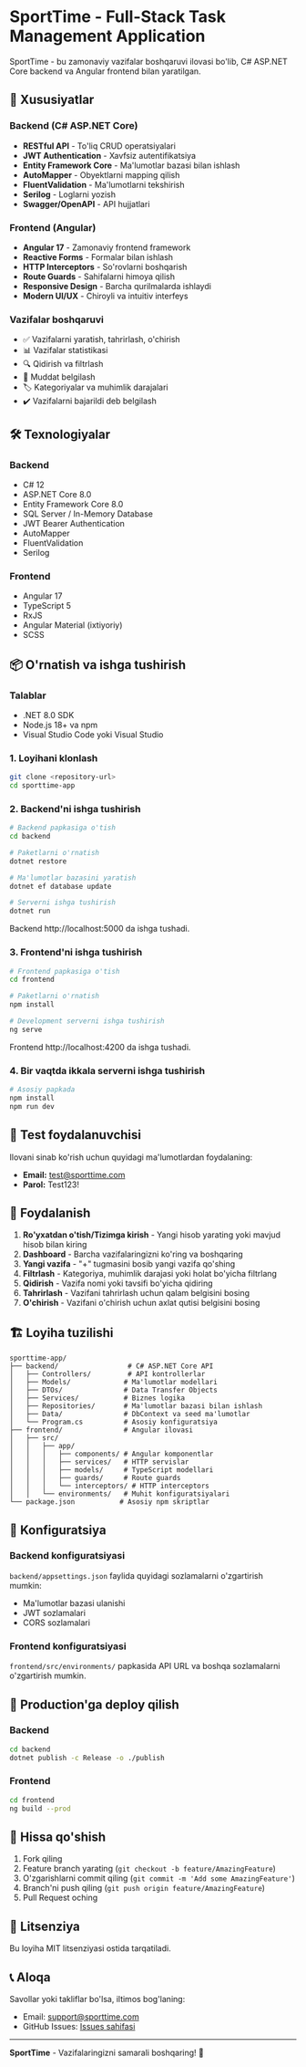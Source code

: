 # SportTime - Full-Stack Task Management Application

SportTime - bu zamonaviy vazifalar boshqaruvi ilovasi bo'lib, C# ASP.NET Core backend va Angular frontend bilan yaratilgan.

## 🚀 Xususiyatlar

### Backend (C# ASP.NET Core)
- **RESTful API** - To'liq CRUD operatsiyalari
- **JWT Authentication** - Xavfsiz autentifikatsiya
- **Entity Framework Core** - Ma'lumotlar bazasi bilan ishlash
- **AutoMapper** - Obyektlarni mapping qilish
- **FluentValidation** - Ma'lumotlarni tekshirish
- **Serilog** - Loglarni yozish
- **Swagger/OpenAPI** - API hujjatlari

### Frontend (Angular)
- **Angular 17** - Zamonaviy frontend framework
- **Reactive Forms** - Formalar bilan ishlash
- **HTTP Interceptors** - So'rovlarni boshqarish
- **Route Guards** - Sahifalarni himoya qilish
- **Responsive Design** - Barcha qurilmalarda ishlaydi
- **Modern UI/UX** - Chiroyli va intuitiv interfeys

### Vazifalar boshqaruvi
- ✅ Vazifalarni yaratish, tahrirlash, o'chirish
- 📊 Vazifalar statistikasi
- 🔍 Qidirish va filtrlash
- 📅 Muddat belgilash
- 🏷️ Kategoriyalar va muhimlik darajalari
- ✔️ Vazifalarni bajarildi deb belgilash

## 🛠️ Texnologiyalar

### Backend
- C# 12
- ASP.NET Core 8.0
- Entity Framework Core 8.0
- SQL Server / In-Memory Database
- JWT Bearer Authentication
- AutoMapper
- FluentValidation
- Serilog

### Frontend
- Angular 17
- TypeScript 5
- RxJS
- Angular Material (ixtiyoriy)
- SCSS

## 📦 O'rnatish va ishga tushirish

### Talablar
- .NET 8.0 SDK
- Node.js 18+ va npm
- Visual Studio Code yoki Visual Studio

### 1. Loyihani klonlash
```bash
git clone <repository-url>
cd sporttime-app
```

### 2. Backend'ni ishga tushirish
```bash
# Backend papkasiga o'tish
cd backend

# Paketlarni o'rnatish
dotnet restore

# Ma'lumotlar bazasini yaratish
dotnet ef database update

# Serverni ishga tushirish
dotnet run
```

Backend http://localhost:5000 da ishga tushadi.

### 3. Frontend'ni ishga tushirish
```bash
# Frontend papkasiga o'tish
cd frontend

# Paketlarni o'rnatish
npm install

# Development serverni ishga tushirish
ng serve
```

Frontend http://localhost:4200 da ishga tushadi.

### 4. Bir vaqtda ikkala serverni ishga tushirish
```bash
# Asosiy papkada
npm install
npm run dev
```

## 🔐 Test foydalanuvchisi

Ilovani sinab ko'rish uchun quyidagi ma'lumotlardan foydalaning:

- **Email:** test@sporttime.com
- **Parol:** Test123!

## 📱 Foydalanish

1. **Ro'yxatdan o'tish/Tizimga kirish** - Yangi hisob yarating yoki mavjud hisob bilan kiring
2. **Dashboard** - Barcha vazifalaringizni ko'ring va boshqaring
3. **Yangi vazifa** - "+" tugmasini bosib yangi vazifa qo'shing
4. **Filtrlash** - Kategoriya, muhimlik darajasi yoki holat bo'yicha filtrlang
5. **Qidirish** - Vazifa nomi yoki tavsifi bo'yicha qidiring
6. **Tahrirlash** - Vazifani tahrirlash uchun qalam belgisini bosing
7. **O'chirish** - Vazifani o'chirish uchun axlat qutisi belgisini bosing

## 🏗️ Loyiha tuzilishi

```
sporttime-app/
├── backend/                 # C# ASP.NET Core API
│   ├── Controllers/         # API kontrollerlar
│   ├── Models/             # Ma'lumotlar modellari
│   ├── DTOs/               # Data Transfer Objects
│   ├── Services/           # Biznes logika
│   ├── Repositories/       # Ma'lumotlar bazasi bilan ishlash
│   ├── Data/               # DbContext va seed ma'lumotlar
│   └── Program.cs          # Asosiy konfiguratsiya
├── frontend/               # Angular ilovasi
│   ├── src/
│   │   ├── app/
│   │   │   ├── components/ # Angular komponentlar
│   │   │   ├── services/   # HTTP servislar
│   │   │   ├── models/     # TypeScript modellari
│   │   │   ├── guards/     # Route guards
│   │   │   └── interceptors/ # HTTP interceptors
│   │   └── environments/   # Muhit konfiguratsiyalari
└── package.json           # Asosiy npm skriptlar
```

## 🔧 Konfiguratsiya

### Backend konfiguratsiyasi
`backend/appsettings.json` faylida quyidagi sozlamalarni o'zgartirish mumkin:
- Ma'lumotlar bazasi ulanishi
- JWT sozlamalari
- CORS sozlamalari

### Frontend konfiguratsiyasi
`frontend/src/environments/` papkasida API URL va boshqa sozlamalarni o'zgartirish mumkin.

## 🚀 Production'ga deploy qilish

### Backend
```bash
cd backend
dotnet publish -c Release -o ./publish
```

### Frontend
```bash
cd frontend
ng build --prod
```

## 🤝 Hissa qo'shish

1. Fork qiling
2. Feature branch yarating (`git checkout -b feature/AmazingFeature`)
3. O'zgarishlarni commit qiling (`git commit -m 'Add some AmazingFeature'`)
4. Branch'ni push qiling (`git push origin feature/AmazingFeature`)
5. Pull Request oching

## 📄 Litsenziya

Bu loyiha MIT litsenziyasi ostida tarqatiladi.

## 📞 Aloqa

Savollar yoki takliflar bo'lsa, iltimos bog'laning:
- Email: support@sporttime.com
- GitHub Issues: [Issues sahifasi](https://github.com/your-repo/issues)

---

**SportTime** - Vazifalaringizni samarali boshqaring! 🎯